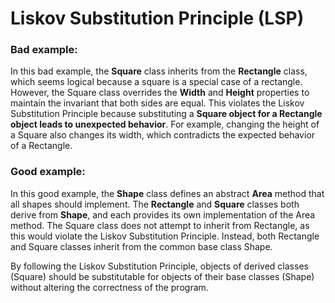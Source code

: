 # Liskov Substitution Principle (LSP)

### Bad example:
In this bad example, the **Square** class inherits from the **Rectangle** class, which seems logical because a square is a special case of a rectangle. However, the Square class overrides the **Width** and **Height** properties to maintain the invariant that both sides are equal. 
This violates the Liskov Substitution Principle because substituting a **Square object for a Rectangle object leads to unexpected behavior**. 
For example, changing the height of a Square also changes its width, which contradicts the expected behavior of a Rectangle.

### Good example:
In this good example, the **Shape** class defines an abstract **Area** method that all shapes should implement. The **Rectangle** and **Square** classes both derive from **Shape**, and each provides its own implementation of the Area method. The Square class does not attempt to inherit from Rectangle, as this would violate the Liskov Substitution Principle.
Instead, both Rectangle and Square classes inherit from the common base class Shape.
  
By following the Liskov Substitution Principle, objects of derived classes (Square) should be substitutable for objects of their base classes (Shape) without altering the correctness of the program.